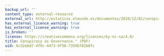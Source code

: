 ```yaml
---
backup_url: ''
content_type: external-resource
external_url: http://estaticos.elmundo.es/documentos/2010/12/01/conspiracies.pdf
has_external_licence_warning: true
has_external_license_warning: true
is_broken: ''
license: https://creativecommons.org/licenses/by-nc-sa/4.0/
title: Conspiracy as Governance." (PDF)
uid: 6c32ebd7-4f9c-4473-9f56-7359b782b8fc
---
```


